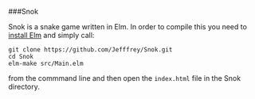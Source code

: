 ###Snok

Snok is a snake game written in Elm. In order to compile this you need to [install Elm](http://elm-lang.org/Install.elm) and simply call:

```
git clone https://github.com/Jefffrey/Snok.git
cd Snok
elm-make src/Main.elm
```

from the commmand line and then open the `index.html` file in the Snok directory.
